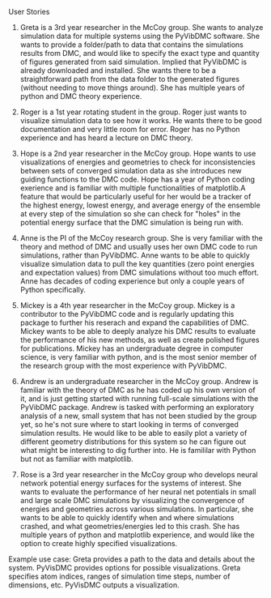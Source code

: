 User Stories
1. Greta is a 3rd year researcher in the McCoy group.
She wants to analyze simulation data for multiple systems using the PyVibDMC software.
She wants to provide a folder/path to data that contains the simulations results from DMC, and would like to specify the exact type and quantity of figures generated from said simulation. Implied that PyVibDMC is already downloaded and installed.
She wants there to be a straightforward path from the data folder to the generated figures (without needing to move things around).
She has multiple years of python and DMC theory experience.

2. Roger is a 1st year rotating student in the group. Roger just wants to visualize simulation data to see how it works.
He wants there to be good documentation and very little room for error.
Roger has no Python experience and has heard a lecture on DMC theory.

3. Hope is a 2nd year researcher in the McCoy group. Hope wants to use visualizations of energies and geometries to check for inconsistencies between sets of converged simulation data as she introduces new guiding functions to the DMC code. Hope has a year of Python coding exerience and is familiar with multiple functionalities of matplotlib.A feature that would be particularly useful for her would be a tracker of the highest energy, lowest energy, and average energy of the ensemble at every step of the simulation so she can check for "holes" in the potential energy surface that the DMC simulation is being run with. 
 
4. Anne is the PI of the McCoy research group. She is very familiar with the theory and method of DMC and usually uses her own DMC code to run simulations, rather than PyVibDMC. Anne wants to be able to quickly visualize simulation data to pull the key quantities (zero point energies and expectation values) from DMC simulations without too much effort. Anne has decades of coding experience but only a couple years of Python specifically.

5. Mickey is a 4th year researcher in the McCoy group. Mickey is a contributor to the PyVibDMC code and is regularly updating this package to further his reserach and expand the capabilities of DMC. Mickey wants to be able to deeply analyze his DMC results to evaluate the performance of his new methods, as well as create polished figures for publications. Mickey has an undergraduate degree in computer science, is very familiar with python, and is the most senior member of the research group with the most experience with PyVibDMC.

6. Andrew is an undergraduate researcher in the McCoy group. Andrew is familiar with the theory of DMC as he has coded up his own version of it, and is just getting started with running full-scale simulations with the PyVibDMC package. Andrew is tasked with performing an exploratory analysis of a new, small system that has not been studied by the group yet, so he's not sure where to start looking in terms of converged simulation results. He would like to be able to easily plot a variety of different geometry distributions for this system so he can figure out what might be interesting to dig further into. He is famililar with Python but not as familiar with matplotlib.

7. Rose is a 3rd year researcher in the McCoy group who develops neural network potential energy surfaces for the systems of interest. She wants to evaluate the performance of her neural net potentials in small and large scale DMC simulations by visualizing the convergence of energies and geometries across various simulations. In particular, she wants to be able to quickly identify when and where simulations crashed, and what geometries/energies led to this crash. She has multiple years of python and matplotlib experience, and would like the option to create highly specified visualizations.

Example use case:
Greta provides a path to the data and details about the system.
PyVisDMC provides options for possible visualizations.
Greta specifies atom indices, ranges of simulation time steps, number of dimensions, etc.
PyVisDMC outputs a visualization.
